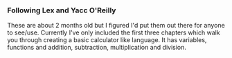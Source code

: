 ### Following Lex and Yacc O'Reilly
These are about 2 months old but I figured I'd put them out there for anyone to see/use. Currently I've only included the first three chapters which walk you through creating a basic calculator like language. It has variables, functions and addition, subtraction, multiplication and division.
